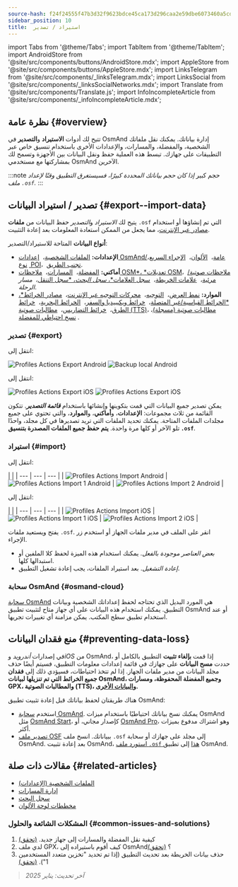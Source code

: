 ```yaml
---
source-hash: f24f24555f47b3d32f9623bdce45ca173d296caa2e59dbe6073460a5cd95119d
sidebar_position: 10
title:  استيراد / تصدير
---
```

import Tabs from '@theme/Tabs';
import TabItem from '@theme/TabItem';
import AndroidStore from '@site/src/components/buttons/AndroidStore.mdx';
import AppleStore from '@site/src/components/buttons/AppleStore.mdx';
import LinksTelegram from '@site/src/components/_linksTelegram.mdx';
import LinksSocial from '@site/src/components/_linksSocialNetworks.mdx';
import Translate from '@site/src/components/Translate.js';
import InfoIncompleteArticle from '@site/src/components/_infoIncompleteArticle.mdx';


## نظرة عامة {#overview}

تتيح لك أدوات **الاستيراد** و**التصدير** في OsmAnd إدارة بياناتك. يمكنك نقل ملفاتك الشخصية، والمفضلة، والمسارات، والإعدادات الأخرى باستخدام تنسيق خاص عبر التطبيقات على جهازك. تبسط هذه العملية حفظ ونقل البيانات بين الأجهزة وتسمح لك بمشاركتها مع مستخدمي OsmAnd الآخرين.

:::note حجم كبير
*إذا كان حجم بياناتك المحددة كبيرًا، فسيستغرق التطبيق وقتًا لإعداد ملف `.osf`.*
:::


## تصدير / استيراد البيانات {#export--import-data}

يتيح لك *الاستيراد* و*التصدير* حفظ البيانات من **ملفات** `.osf` التي تم إنشاؤها أو استخدام [مصادر عبر الإنترنت](../map/raster-maps.md)، مما يجعل من الممكن استعادة المعلومات بعد إعادة التثبيت.

**أنواع البيانات** المتاحة للاستيراد/التصدير:

- **الإعدادات:**
        [الملفات الشخصية](../personal/profiles.md#actions)، &nbsp;[إعدادات OsmAnd/عامة](../personal/global-settings.md)، &nbsp;[الألوان](../personal/color-palette-schemes.md)، &nbsp;[الإجراء السريع](../widgets/quick-action.md)، &nbsp;[نوع POI](../map/point-layers-on-map.md#poi-types)، &nbsp;[تجنب الطريق](../map/map-context-menu.md#avoid-road).
- **أماكني:**
        [المفضلة](../personal/favorites.md#export--import)، &nbsp;[المسارات](../personal/tracks/manage-tracks.md#import--export-track)، &nbsp;[ملاحظات OSM*، *تعديلات OSM](../plugins/osm-editing.md#create--modify-poi)، &nbsp;[ملاحظات صوتية/مرئية](../plugins/audio-video-notes.md)، &nbsp;[علامات الخريطة](../personal/markers.md)، &nbsp;[سجل العلامات*، *سجل البحث*، *سجل التنقل](../personal/global-settings.md#history)، &nbsp;*مسار الرحلة*.
- **الموارد:**
        [نمط العرض](../map/vector-maps.md#custom-map-style)، &nbsp;[التوجيه](../navigation/routing/osmand-routing.md)، &nbsp;[محركات التوجيه عبر الإنترنت](../navigation/routing/online-routing.md)، &nbsp;[مصادر الخرائط*، *الخرائط القياسية/غير المتصلة](../map/raster-maps.md)، &nbsp;[خرائط ويكيبيديا والسفر](../plan-route/travel-guides.md)، &nbsp;[الخرائط البحرية](../plugins/nautical-charts.md)، &nbsp;[خرائط الطرق](../map/vector-maps.md#road-style)، &nbsp;[خرائط التضاريس](../plugins/topography.md)، &nbsp;[مطالبات صوتية (TTS)](../navigation/guidance/voice-navigation.md#tts-text-to-speech)، [مطالبات صوتية (مسجلة)](../navigation/guidance/voice-navigation.md#recorded-voice-prompts)، &nbsp;[نسخ احتياطي للمفضلة](../personal/favorites.md#automatic-favorites-backup).


### تصدير {#export}

<Tabs groupId="operating-systems" queryString="current-os">

<TabItem value="android" label="أندرويد">

انتقل إلى: *<Translate android="true" ids="shared_string_menu,shared_string_settings,import_export,export_to_file"/>*

![Profiles Actions Export Android](@site/static/img/personal/profiles/profile_actions_export_1_andr.png) ![Backup local Android](@site/static/img/personal/profiles/profile_actions_export_2_andr.png)

</TabItem>

<TabItem value="ios" label="iOS">

انتقل إلى: *<Translate ios="true" ids="shared_string_menu,shared_string_settings,local_backup,backup_into_file"/>*

![Profiles Actions Export iOS](@site/static/img/personal/profiles/profile_actions_export_1_ios.png) ![Profiles Actions Export iOS](@site/static/img/personal/profiles/profile_actions_export_2_ios.png)

</TabItem>

</Tabs>

يمكن تصدير جميع البيانات التي قمت بتكوينها وإنشائها باستخدام ***قائمة التصدير***. تتكون القائمة من ثلاث مجموعات: **الإعدادات**، و**أماكني**، و**الموارد**، والتي تحتوي على جميع مجلدات الملفات المتاحة. يمكنك تحديد الملفات التي تريد تصديرها في كل مجلد، واحدًا تلو الآخر أو كلها مرة واحدة. **يتم حفظ جميع الملفات المصدرة بتنسيق `.osf`**.


### استيراد {#import}

<Tabs groupId="operating-systems" queryString="current-os">

<TabItem value="android" label="أندرويد">

انتقل إلى: *<Translate android="true" ids="shared_string_menu,shared_string_settings,import_export,shared_string_import"/>*

| |
| --- | --- | --- |
| ![Profiles Actions Import Android](@site/static/img/personal/profiles/profile_actions_import_android.png) | ![Profiles Actions Import 1 Android](@site/static/img/personal/profiles/profile_actions_import_1_android.png) | ![Profiles Actions Import 2 Android](@site/static/img/personal/profiles/profile_actions_import_2_android.png) |

</TabItem>

<TabItem value="ios" label="iOS">

انتقل إلى: *<Translate ios="true" ids="shared_string_menu,shared_string_settings,local_backup,restore_from_file"/>*

| |
| --- | --- | --- |
| ![Profiles Actions Import iOS](@site/static/img/personal/profiles/profile_actions_import_ios.png) | ![Profiles Actions Import 1 iOS](@site/static/img/personal/profiles/profile_actions_import_1_ios.png) | ![Profiles Actions Import 2 iOS](@site/static/img/personal/profiles/profile_actions_import_2_ios.png) |

</TabItem>

</Tabs>

يفتح ويستعيد ملفات `.osf`. انقر على الملف في مدير ملفات الجهاز أو استخدم زر الإجراء.

- *بعض العناصر موجودة بالفعل*. يمكنك استخدام هذه الميزة لحفظ كلا الملفين أو استبدالها كلها.
- *إعادة التشغيل*. بعد استيراد الملفات، يجب إعادة تشغيل التطبيق.


### سحابة OsmAnd {#osmand-cloud}

[سحابة OsmAnd](../personal/osmand-cloud.md) هي المورد البديل الذي تحتاجه لحفظ إعداداتك الشخصية وبيانات التطبيق. يمكنك استخدام هذه البيانات على أي جهاز متاح لتثبيت تطبيق OsmAnd أو عند استخدام تطبيق سطح المكتب. يمكن مزامنة أي تغييرات تجريها.


## منع فقدان البيانات {#preventing-data-loss}

في إصدارات *أندرويد* و*iOS* من OsmAnd، إذا قمت **بإلغاء تثبيت** التطبيق بالكامل أو حددت **مسح البيانات** على جهازك في قائمة إعدادات معلومات التطبيق، فسيتم أيضًا حذف مجلد البيانات من مدير ملفات الجهاز. إذا لم تتخذ احتياطات، فسيؤدي ذلك إلى **فقدان جميع الخرائط التي تم تنزيلها لبيانات OsmAnd، وجميع المفضلة المحفوظة، ومسارات GPX، والمطالبات الصوتية (TTS)، و[البيانات الأخرى](#export--import-data).**

هناك طريقتان لحفظ بياناتك قبل إعادة تثبيت تطبيق OsmAnd:

- استخدم [سحابة OsmAnd](#osmand-cloud). يمكنك نسخ بياناتك احتياطيًا باستخدام ميزات OsmAnd مثل [OsmAnd Start](../personal/osmand-cloud.md#osmand-start)، كإصدار مجاني، أو [OsmAnd Pro](../purchases/index.md)، وهو اشتراك مدفوع بميزات أكثر.
- [تصدير ملف OSF](#export) ببياناتك. انسخ ملف `.osf` إلى مجلد على جهازك أو سحابة OsmAnd. بعد إعادة تثبيت OsmAnd، [استورد ملف `.osf` هذا](#import) إلى تطبيق OsmAnd.


## مقالات ذات صلة {#related-articles}

- [الملفات الشخصية (الإعدادات)](./profiles.md)
- [إدارة المسارات](../personal/tracks/manage-tracks.md#import--export-track)
- [سجل البحث](../search/search-history.md#export-and-share)
- [مخططات لوحة الألوان](../personal/color-palette-schemes.md)

### المشكلات الشائعة والحلول {#common-issues-and-solutions}

1. كيفية نقل المفضلة والمسارات إلى جهاز جديد. [(تحقق)](../troubleshooting/setup.md#how-to-transfer-favorites-and-tracks-to-a-new-device)
2. لدي ملف GPX، كيف أقوم باستيراده إلى OsmAnd؟ [(تحقق)](../troubleshooting/setup.md#i-have-a-gpx-file-how-do-i-import-it-into-osmand)
3. حذف بيانات الخريطة بعد تحديث التطبيق (إذا تم تحديد "تخزين متعدد المستخدمين 1"). [(تحقق)](../troubleshooting/maps-data#deleting-map-data-after-the-app-update-if-multiuser-storage-1-is-selected)

> *آخر تحديث: يناير 2025*